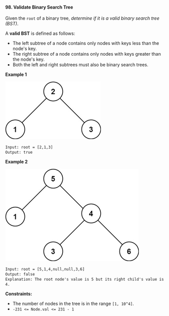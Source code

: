 #### 98. Validate Binary Search Tree

Given the `root` of a binary tree, *determine if it is a valid binary search tree (BST)*.

A **valid BST** is defined as follows:

* The left subtree of a node contains only nodes with keys less than the node's key.
* The right subtree of a node contains only nodes with keys greater than the node's key.
* Both the left and right subtrees must also be binary search trees.

**Example 1**

![](tree1.jpg)

```
Input: root = [2,1,3]
Output: true
```

**Example 2**

![](tree2.jpg)
```
Input: root = [5,1,4,null,null,3,6]
Output: false
Explanation: The root node's value is 5 but its right child's value is 4.
```
**Constraints:**

* The number of nodes in the tree is in the range `[1, 10^4]`.
* `-231 <= Node.val <= 231 - 1`
